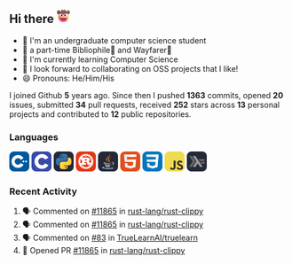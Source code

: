 ## Hi there <picture><img src="./assets/cowboy.png" alt="Cowboy Hat Face" width="25" height="25" /></picture>

- 📖 I'm an undergraduate computer science student
- 🔭 a part-time Bibliophile📕 and Wayfarer🚶
- 🌱 I'm currently learning Computer Science
- 👯 I look forward to collaborating on OSS projects that I like!
- 😄 Pronouns: He/Him/His

I joined Github **5** years ago. Since then I pushed **1363** commits, opened **20** issues, submitted **34** pull requests, received **252** stars across **13** personal projects and contributed to **12** public repositories.

### Languages

<p float="left">
<picture><img src="./assets/cpp.svg" alt="cpp" width="36" /></picture>
<picture><img src="./assets/c.svg" alt="c" width="36" /></picture>
<picture><img src="./assets/py.svg" alt="python" width="36" /></picture>
<picture><img src="./assets/rust.svg" alt="rust" width="36" /></picture>
<picture><img src="./assets/java.svg" alt="java" width="36" /></picture>
<picture><img src="./assets/html.svg" alt="html" width="36" /></picture>
<picture><img src="./assets/css.svg" alt="css" width="36" /></picture>
<picture><img src="./assets/js.svg" alt="js" width="36" /></picture>
<picture><img src="./assets/haskell.svg" alt="haskell" width="36" /></picture>
</p>

### Recent Activity

<!--START_SECTION:activity-->
1. 🗣 Commented on [#11865](https://github.com/rust-lang/rust-clippy/pull/11865#issuecomment-1869202590) in [rust-lang/rust-clippy](https://github.com/rust-lang/rust-clippy)
2. 🗣 Commented on [#11865](https://github.com/rust-lang/rust-clippy/pull/11865#issuecomment-1862015739) in [rust-lang/rust-clippy](https://github.com/rust-lang/rust-clippy)
3. 🗣 Commented on [#83](https://github.com/TrueLearnAI/truelearn/pull/83#issuecomment-1854102034) in [TrueLearnAI/truelearn](https://github.com/TrueLearnAI/truelearn)
4. 💪 Opened PR [#11865](https://github.com/rust-lang/rust-clippy/pull/11865) in [rust-lang/rust-clippy](https://github.com/rust-lang/rust-clippy)
<!--END_SECTION:activity-->

